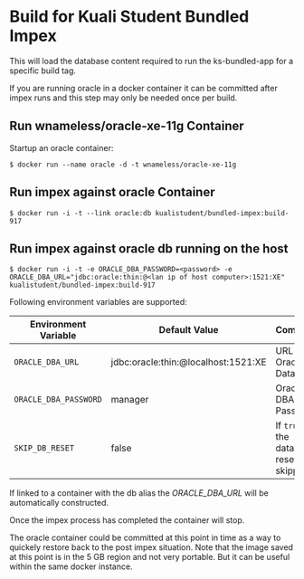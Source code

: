 Build for Kuali Student Bundled Impex
======================================================

This will load the database content required to run the ks-bundled-app for
a specific build tag.

If you are running oracle in a docker container it can be committed after
impex runs and this step may only be needed once per build.


Run wnameless/oracle-xe-11g Container
-------------------------------------

Startup an oracle container:
```
$ docker run --name oracle -d -t wnameless/oracle-xe-11g
```

Run impex against oracle Container
----------------------------------

```
$ docker run -i -t --link oracle:db kualistudent/bundled-impex:build-917
```

Run impex against oracle db running on the host
-----------------------------------------------

```
$ docker run -i -t -e ORACLE_DBA_PASSWORD=<password> -e ORACLE_DBA_URL="jdbc:oracle:thin:@<lan ip of host computer>:1521:XE" kualistudent/bundled-impex:build-917
```
Following environment variables are supported:

Environment Variable | Default Value | Comment
--- | --- | ---
`ORACLE_DBA_URL` | jdbc:oracle:thin:@localhost:1521:XE | URL to Oracle Database
`ORACLE_DBA_PASSWORD` | manager | Oracle DBA Password
`SKIP_DB_RESET` | false | If `true`, the database reset is skipped

If linked to a container with the db alias the *ORACLE_DBA_URL* will be automatically constructed.

Once the impex process has completed the container will stop.

The oracle container could be committed at this point in time as a way to quickely restore back to the post impex situation.  Note that the image saved at this point is in the 5 GB region and not very portable.  But it can be useful within the same docker instance.
